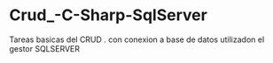 # Crud_-C-Sharp-SqlServer
Tareas basicas del CRUD . con conexion a base de datos utilizadon el gestor SQLSERVER
